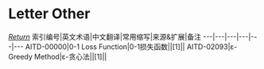 # Letter Other
[*Return*](https://github.com/SyncedAI00/Artificial-Intelligence-Terminology/blob/master/README.md)
索引编号|英文术语|中文翻译|常用缩写|来源&扩展|备注
---|---|---|---|---|---
AITD-00000|0-1 Loss Function|0-1损失函数||[1]||
AITD-02093|ε-Greedy Method|ε-贪心法||[1]||
